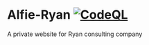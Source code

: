# Alfie-Ryan [![CodeQL](https://github.com/Murithijoshua/Alfie-Ryan/actions/workflows/codeql.yml/badge.svg)](https://github.com/Murithijoshua/Alfie-Ryan/actions/workflows/codeql.yml)
A private website for Ryan consulting company
